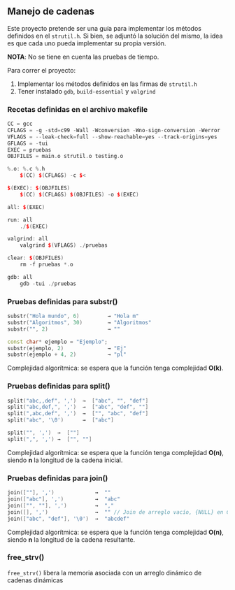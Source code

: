 ## Manejo de cadenas

Este proyecto pretende ser una guía para implementar los métodos definidos en el `strutil.h`. Si bien, se adjuntó la solución del mismo, la idea es que cada uno pueda implementar su propia versión.

**NOTA**: No se tiene en cuenta las pruebas de tiempo.

Para correr el proyecto:
  1. Implementar los métodos definidos en las firmas de `strutil.h`
  2. Tener instalado `gdb`, `build-essential` y `valgrind`

### Recetas definidas en el archivo makefile

``` cpp
CC = gcc
CFLAGS = -g -std=c99 -Wall -Wconversion -Wno-sign-conversion -Werror
VFLAGS = --leak-check=full --show-reachable=yes --track-origins=yes
GFLAGS = -tui
EXEC = pruebas 
OBJFILES = main.o strutil.o testing.o

%.o: %.c %.h
	$(CC) $(CFLAGS) -c $<

$(EXEC): $(OBJFILES)
	$(CC) $(CFLAGS) $(OBJFILES) -o $(EXEC)

all: $(EXEC)

run: all 
	./$(EXEC)

valgrind: all
	valgrind $(VFLAGS) ./pruebas

clear: $(OBJFILES)
	rm -f pruebas *.o

gdb: all 
	gdb -tui ./pruebas

```

### Pruebas definidas para substr()

``` cpp
substr("Hola mundo", 6)         → "Hola m"
substr("Algoritmos", 30)        → "Algoritmos"
substr("", 2)                   → ""

const char* ejemplo = "Ejemplo";
substr(ejemplo, 2)              → "Ej"
substr(ejemplo + 4, 2)          → "pl"
```

Complejidad algorítmica: se espera que la función tenga complejidad **O(k)**.


### Pruebas definidas para split()

``` cpp
split("abc,,def", ',')  →  ["abc", "", "def"]
split("abc,def,", ',')  →  ["abc", "def", ""]
split(",abc,def", ',')  →  ["", "abc", "def"]
split("abc", '\0')      →  ["abc"]

split("", ',')  →  [""]
split(",", ',') →  ["", ""]
```

Complejidad algorítmica: se espera que la función tenga complejidad **O(n)**, siendo **n** la longitud de la cadena inicial.


### Pruebas definidas para join()

``` cpp
join([""], ',')             →  ""
join(["abc"], ',')          →  "abc"
join(["", ""], ',')         →  ","
join([], ',')               →  "" // Join de arreglo vacío, {NULL} en C.
join(["abc", "def"], '\0')  →  "abcdef"
```

Complejidad algorítmica: se espera que la función tenga complejidad **O(n)**, siendo **n** la longitud de la cadena resultante.

### free_strv()

`free_strv()` libera la memoria asociada con un arreglo dinámico de cadenas dinámicas
